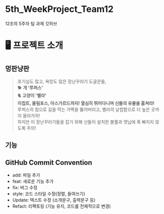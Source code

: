 # 5th_WeekProject_Team12
12조의 5주자 팀 과제 깃허브

# 🖥️ 프로젝트 소개

## 멍판냥판

> 호기심도 많고, 욕망도 많은 장난꾸러기 도굴꾼들,    
> 🐕 **개 '루퍼스'**    
> 🐈 **고양이 '벨라'**    
> **이집트, 올림포스, 아스가르드까지! 열심히 뛰어다니며 신들의 유물을 훔쳐라!**   
> 루퍼스의 힘으로 길을 막는 가벽을 뚫어버리고, 벨라의 날렵함으로 더 높은 곳까지 올라가자!   
> 하지만 이 장난꾸러기들을 잡기 위해 신들이 설치한 볼풀과 캣닙에 푹 빠지지 않도록 주의!   

## 기능

## 

## GitHub Commit Convention
- add: 파일 추가
- feat: 새로운 기능 추가
- fix: 버그 수정
- style: 코드 스타일 수정(정렬, 들여쓰기)
- Update: 텍스트 수정 (소개문구, 출력문구 등)
- Refact: 리팩토링 (기능 유지, 코드를 전체적으로 변경)
